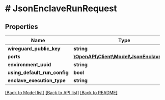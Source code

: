 # # JsonEnclaveRunRequest

## Properties

Name | Type | Description | Notes
------------ | ------------- | ------------- | -------------
**wireguard_public_key** | **string** |  | [optional]
**ports** | [**\OpenAPI\Client\Model\JsonEnclavePort[]**](JsonEnclavePort.md) |  | [optional]
**environment_uuid** | **string** |  | [optional]
**using_default_run_config** | **bool** |  | [optional]
**enclave_execution_type** | **string** |  | [optional]

[[Back to Model list]](../../README.md#models) [[Back to API list]](../../README.md#endpoints) [[Back to README]](../../README.md)
